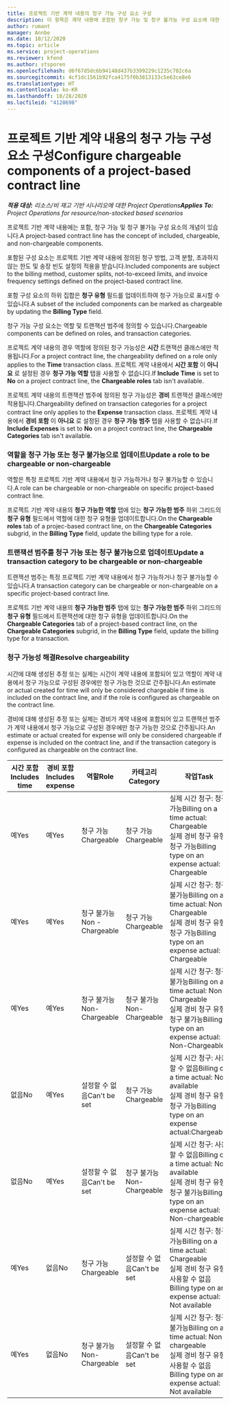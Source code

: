 ```yaml
---
title: 프로젝트 기반 계약 내용의 청구 가능 구성 요소 구성
description: 이 항목은 계약 내용에 포함된 청구 가능 및 청구 불가능 구성 요소에 대한 정보를 제공합니다.
author: rumant
manager: Annbe
ms.date: 10/12/2020
ms.topic: article
ms.service: project-operations
ms.reviewer: kfend
ms.author: stsporen
ms.openlocfilehash: d6f67d5dc6b94148d437b3399229c1235c702c6a
ms.sourcegitcommit: 4cf1dc1561b92fca4175f0b3813133c5e63ce8e6
ms.translationtype: HT
ms.contentlocale: ko-KR
ms.lasthandoff: 10/28/2020
ms.locfileid: "4128698"
---
```

# <a name="configure-chargeable-components-of-a-project-based-contract-line"></a><span data-ttu-id="b7636-103">프로젝트 기반 계약 내용의 청구 가능 구성 요소 구성</span><span class="sxs-lookup"><span data-stu-id="b7636-103">Configure chargeable components of a project-based contract line</span></span>

<span data-ttu-id="b7636-104">_**적용 대상:** 리소스/비 재고 기반 시나리오에 대한 Project Operations_</span><span class="sxs-lookup"><span data-stu-id="b7636-104">_**Applies To:** Project Operations for resource/non-stocked based scenarios_</span></span>

<span data-ttu-id="b7636-105">프로젝트 기반 계약 내용에는 포함, 청구 가능 및 청구 불가능 구성 요소의 개념이 있습니다.</span><span class="sxs-lookup"><span data-stu-id="b7636-105">A project-based contract line has the concept of included, chargeable, and non-chargeable components.</span></span>

<span data-ttu-id="b7636-106">포함된 구성 요소는 프로젝트 기반 계약 내용에 정의된 청구 방법, 고객 분할, 초과하지 않는 한도 및 송장 빈도 설정의 적용을 받습니다.</span><span class="sxs-lookup"><span data-stu-id="b7636-106">Included components are subject to the billing method, customer splits, not-to-exceed limits, and invoice frequency settings defined on the project-based contract line.</span></span>

<span data-ttu-id="b7636-107">포함 구성 요소의 하위 집합은 **청구 유형** 필드를 업데이트하여 청구 가능으로 표시할 수 있습니다.</span><span class="sxs-lookup"><span data-stu-id="b7636-107">A subset of the included components can be marked as chargeable by updating the **Billing Type** field.</span></span>

<span data-ttu-id="b7636-108">청구 가능 구성 요소는 역할 및 트랜잭션 범주에 정의할 수 있습니다.</span><span class="sxs-lookup"><span data-stu-id="b7636-108">Chargeable components can be defined on roles, and transaction categories.</span></span>

<span data-ttu-id="b7636-109">프로젝트 계약 내용의 경우 역할에 정의된 청구 가능성은 **시간** 트랜잭션 클래스에만 적용됩니다.</span><span class="sxs-lookup"><span data-stu-id="b7636-109">For a project contract line, the chargeability defined on a role only applies to the **Time** transaction class.</span></span> <span data-ttu-id="b7636-110">프로젝트 계약 내용에서 **시간 포함** 이 **아니요** 로 설정된 경우 **청구 가능 역할** 탭을 사용할 수 없습니다.</span><span class="sxs-lookup"><span data-stu-id="b7636-110">If **Include Time** is set to **No** on a project contract line, the **Chargeable roles** tab isn't available.</span></span>

<span data-ttu-id="b7636-111">프로젝트 계약 내용의 트랜잭션 범주에 정의된 청구 가능성은 **경비** 트랜잭션 클래스에만 적용됩니다.</span><span class="sxs-lookup"><span data-stu-id="b7636-111">Chargeability defined on transaction categories for a project contract line only applies to the **Expense** transaction class.</span></span> <span data-ttu-id="b7636-112">프로젝트 계약 내용에서 **경비 포함** 이 **아니요** 로 설정된 경우 **청구 가능 범주** 탭을 사용할 수 없습니다.</span><span class="sxs-lookup"><span data-stu-id="b7636-112">If **Include Expenses** is set to **No** on a project contract line, the **Chargeable Categories** tab isn't available.</span></span>

### <a name="update-a-role-to-be-chargeable-or-non-chargeable"></a><span data-ttu-id="b7636-113">역할을 청구 가능 또는 청구 불가능으로 업데이트</span><span class="sxs-lookup"><span data-stu-id="b7636-113">Update a role to be chargeable or non-chargeable</span></span>

<span data-ttu-id="b7636-114">역할은 특정 프로젝트 기반 계약 내용에서 청구 가능하거나 청구 불가능할 수 있습니다.</span><span class="sxs-lookup"><span data-stu-id="b7636-114">A role can be chargeable or non-chargeable on specific project-based contract line.</span></span>

<span data-ttu-id="b7636-115">프로젝트 기반 계약 내용의 **청구 가능한 역할** 탭에 있는 **청구 가능한 범주** 하위 그리드의 **청구 유형** 필드에서 역할에 대한 청구 유형을 업데이트합니다.</span><span class="sxs-lookup"><span data-stu-id="b7636-115">On the **Chargeable roles** tab of a projec-based contract line, on the **Chargeable Categories** subgrid, in the **Billing Type** field, update the billing type for a role.</span></span>

### <a name="update-a-transaction-category-to-be-chargeable-or-non-chargeable"></a><span data-ttu-id="b7636-116">트랜잭션 범주를 청구 가능 또는 청구 불가능으로 업데이트</span><span class="sxs-lookup"><span data-stu-id="b7636-116">Update a transaction category to be chargeable or non-chargeable</span></span>

<span data-ttu-id="b7636-117">트랜잭션 범주는 특정 프로젝트 기반 계약 내용에서 청구 가능하거나 청구 불가능할 수 있습니다.</span><span class="sxs-lookup"><span data-stu-id="b7636-117">A transaction category can be chargeable or non-chargeable on a specific project-based contract line.</span></span>

<span data-ttu-id="b7636-118">프로젝트 기반 계약 내용의 **청구 가능한 범주** 탭에 있는 **청구 가능한 범주** 하위 그리드의 **청구 유형** 필드에서 트랜잭션에 대한 청구 유형을 업데이트합니다.</span><span class="sxs-lookup"><span data-stu-id="b7636-118">On the **Chargeable Categories** tab of a project-based contract line, on the **Chargeable Categories** subgrid, in the **Billing Type** field, update the billing type for a transaction.</span></span>

### <a name="resolve-chargeability"></a><span data-ttu-id="b7636-119">청구 가능성 해결</span><span class="sxs-lookup"><span data-stu-id="b7636-119">Resolve chargeability</span></span>

<span data-ttu-id="b7636-120">시간에 대해 생성된 추정 또는 실제는 시간이 계약 내용에 포함되어 있고 역할이 계약 내용에서 청구 가능으로 구성된 경우에만 청구 가능한 것으로 간주됩니다.</span><span class="sxs-lookup"><span data-stu-id="b7636-120">An estimate or actual created for time will only be considered chargeable if time is included on the contract line, and if the role is configured as chargeable on the contract line.</span></span>

<span data-ttu-id="b7636-121">경비에 대해 생성된 추정 또는 실제는 경비가 계약 내용에 포함되어 있고 트랜잭션 범주가 계약 내용에서 청구 가능으로 구성된 경우에만 청구 가능한 것으로 간주됩니다.</span><span class="sxs-lookup"><span data-stu-id="b7636-121">An estimate or actual created for expense will only be considered chargeable if expense is included on the contract line, and if the transaction category is configured as chargeable on the contract line.</span></span>

| <span data-ttu-id="b7636-122">시간 포함</span><span class="sxs-lookup"><span data-stu-id="b7636-122">Includes time</span></span> | <span data-ttu-id="b7636-123">경비 포함</span><span class="sxs-lookup"><span data-stu-id="b7636-123">Includes expense</span></span> | <span data-ttu-id="b7636-124">역할</span><span class="sxs-lookup"><span data-stu-id="b7636-124">Role</span></span> | <span data-ttu-id="b7636-125">카테고리</span><span class="sxs-lookup"><span data-stu-id="b7636-125">Category</span></span> | <span data-ttu-id="b7636-126">작업</span><span class="sxs-lookup"><span data-stu-id="b7636-126">Task</span></span> |
| --- | --- | --- | --- | --- |
| <span data-ttu-id="b7636-127">예</span><span class="sxs-lookup"><span data-stu-id="b7636-127">Yes</span></span> | <span data-ttu-id="b7636-128">예</span><span class="sxs-lookup"><span data-stu-id="b7636-128">Yes</span></span> | <span data-ttu-id="b7636-129">청구 가능</span><span class="sxs-lookup"><span data-stu-id="b7636-129">Chargeable</span></span> | <span data-ttu-id="b7636-130">청구 가능</span><span class="sxs-lookup"><span data-stu-id="b7636-130">Chargeable</span></span> | <span data-ttu-id="b7636-131">실제 시간 청구: 청구 가능</span><span class="sxs-lookup"><span data-stu-id="b7636-131">Billing on a time actual: Chargeable</span></span> </br><span data-ttu-id="b7636-132">실제 경비 청구 유형: 청구 가능</span><span class="sxs-lookup"><span data-stu-id="b7636-132">Billing type on an expense actual: Chargeable</span></span> |
| <span data-ttu-id="b7636-133">예</span><span class="sxs-lookup"><span data-stu-id="b7636-133">Yes</span></span> | <span data-ttu-id="b7636-134">예</span><span class="sxs-lookup"><span data-stu-id="b7636-134">Yes</span></span> | <span data-ttu-id="b7636-135">청구 불가능</span><span class="sxs-lookup"><span data-stu-id="b7636-135">Non - Chargeable</span></span> | <span data-ttu-id="b7636-136">청구 가능</span><span class="sxs-lookup"><span data-stu-id="b7636-136">Chargeable</span></span> | <span data-ttu-id="b7636-137">실제 시간 청구: 청구 불가능</span><span class="sxs-lookup"><span data-stu-id="b7636-137">Billing on a time actual: Non-Chargeable</span></span> </br><span data-ttu-id="b7636-138">실제 경비 청구 유형: 청구 가능</span><span class="sxs-lookup"><span data-stu-id="b7636-138">Billing type on an expense actual: Chargeable</span></span> |
| <span data-ttu-id="b7636-139">예</span><span class="sxs-lookup"><span data-stu-id="b7636-139">Yes</span></span> | <span data-ttu-id="b7636-140">예</span><span class="sxs-lookup"><span data-stu-id="b7636-140">Yes</span></span> | <span data-ttu-id="b7636-141">청구 불가능</span><span class="sxs-lookup"><span data-stu-id="b7636-141">Non-Chargeable</span></span> | <span data-ttu-id="b7636-142">청구 불가능</span><span class="sxs-lookup"><span data-stu-id="b7636-142">Non-Chargeable</span></span> | <span data-ttu-id="b7636-143">실제 시간 청구: 청구 불가능</span><span class="sxs-lookup"><span data-stu-id="b7636-143">Billing on a time actual: Non-Chargeable</span></span> </br><span data-ttu-id="b7636-144">실제 경비 청구 유형: 청구 불가능</span><span class="sxs-lookup"><span data-stu-id="b7636-144">Billing type on an expense actual: Non-Chargeable</span></span> |
| <span data-ttu-id="b7636-145">없음</span><span class="sxs-lookup"><span data-stu-id="b7636-145">No</span></span> | <span data-ttu-id="b7636-146">예</span><span class="sxs-lookup"><span data-stu-id="b7636-146">Yes</span></span> | <span data-ttu-id="b7636-147">설정할 수 없음</span><span class="sxs-lookup"><span data-stu-id="b7636-147">Can't be set</span></span> | <span data-ttu-id="b7636-148">청구 가능</span><span class="sxs-lookup"><span data-stu-id="b7636-148">Chargeable</span></span> | <span data-ttu-id="b7636-149">실제 시간 청구: 사용할 수 없음</span><span class="sxs-lookup"><span data-stu-id="b7636-149">Billing on a time actual: Not available</span></span> </br><span data-ttu-id="b7636-150">실제 경비 청구 유형: 청구 가능</span><span class="sxs-lookup"><span data-stu-id="b7636-150">Billing type on an expense actual:Chargeable</span></span> |
| <span data-ttu-id="b7636-151">없음</span><span class="sxs-lookup"><span data-stu-id="b7636-151">No</span></span> | <span data-ttu-id="b7636-152">예</span><span class="sxs-lookup"><span data-stu-id="b7636-152">Yes</span></span> | <span data-ttu-id="b7636-153">설정할 수 없음</span><span class="sxs-lookup"><span data-stu-id="b7636-153">Can't be set</span></span> | <span data-ttu-id="b7636-154">청구 불가능</span><span class="sxs-lookup"><span data-stu-id="b7636-154">Non-Chargeable</span></span> | <span data-ttu-id="b7636-155">실제 시간 청구: 사용할 수 없음</span><span class="sxs-lookup"><span data-stu-id="b7636-155">Billing on a time actual: Not available</span></span> </br><span data-ttu-id="b7636-156">실제 경비 청구 유형: 청구 불가능</span><span class="sxs-lookup"><span data-stu-id="b7636-156">Billing type on an expense actual: Non-chargeable</span></span> |
| <span data-ttu-id="b7636-157">예</span><span class="sxs-lookup"><span data-stu-id="b7636-157">Yes</span></span> | <span data-ttu-id="b7636-158">없음</span><span class="sxs-lookup"><span data-stu-id="b7636-158">No</span></span> | <span data-ttu-id="b7636-159">청구 가능</span><span class="sxs-lookup"><span data-stu-id="b7636-159">Chargeable</span></span> | <span data-ttu-id="b7636-160">설정할 수 없음</span><span class="sxs-lookup"><span data-stu-id="b7636-160">Can't be set</span></span> | <span data-ttu-id="b7636-161">실제 시간 청구: 청구 가능</span><span class="sxs-lookup"><span data-stu-id="b7636-161">Billing on a time actual: Chargeable</span></span> </br><span data-ttu-id="b7636-162">실제 경비 청구 유형: 사용할 수 없음</span><span class="sxs-lookup"><span data-stu-id="b7636-162">Billing type on an expense actual: Not available</span></span> |
| <span data-ttu-id="b7636-163">예</span><span class="sxs-lookup"><span data-stu-id="b7636-163">Yes</span></span> | <span data-ttu-id="b7636-164">없음</span><span class="sxs-lookup"><span data-stu-id="b7636-164">No</span></span> | <span data-ttu-id="b7636-165">청구 불가능</span><span class="sxs-lookup"><span data-stu-id="b7636-165">Non-Chargeable</span></span> | <span data-ttu-id="b7636-166">설정할 수 없음</span><span class="sxs-lookup"><span data-stu-id="b7636-166">Can't be set</span></span> | <span data-ttu-id="b7636-167">실제 시간 청구: 청구 불가능</span><span class="sxs-lookup"><span data-stu-id="b7636-167">Billing on a time actual: Non-chargeable</span></span> </br> <span data-ttu-id="b7636-168">실제 경비 청구 유형: 사용할 수 없음</span><span class="sxs-lookup"><span data-stu-id="b7636-168">Billing type on an expense actual: Not available</span></span> |
